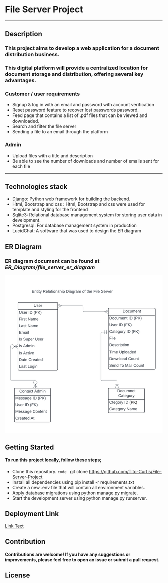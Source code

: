 # File Server Project
----------------------
## Description
### This project aims to develop a web application for a document distribution business.
### This digital platform will provide a centralized location for document storage and distribution, offering several key advantages.
### **Customer / user requirements**
+ Signup & log in with an email and password with account verification
+ Reset password feature to recover lost passwords password.
+ Feed page that contains a list of .pdf files that can be viewed and downloaded.
+ Search and filter the file server
+ Sending a file to an email through the platform
### **Admin** 
+ Upload files with a title and description
+ Be able to see the number of downloads and number of emails sent for each file
----------------------
## Technologies stack
+ Django: Python web framework for building the backend.
+ Html, Bootstrap and css : Html, Bootstrap and css were used for template and styling for the frontend
+ Sqlite3: Relational database management system for storing user data in development.
+ Postgresql: For database management system in production
+ LucidChat: A software that was used to design the ER diagram

## ER Diagram
### ER diagram document can be found at ***ER_Diagram/file_server_er_diagram***
![Image not loaded](ER_Diagram/file_server_er_diagram.png)
  
## Getting Started
  #### To run this project locally, follow these steps;
 + Clone this repository. `code ` git clone https://github.com/Tito-Curtis/File-Server-Project
 + Install all dependencies using pip install -r requirements.txt
 + Create a new .env file that will contain all environment variables.
 + Apply database migrations using python manage.py migrate.
 + Start the development server using python manage.py runserver.

## Deployment Link 

[Link Text](https://lizzy-files.onrender.com)

## Contribution
#### Contributions are welcome! If you have any suggestions or improvements, please feel free to open an issue or submit a pull request.

## License

